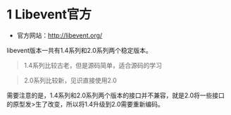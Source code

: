 # 1 Libevent官方

 * 官方网站：http://libevent.org/ 

libevent版本一共有1.4系列和2.0系列两个稳定版本。



>1.4系列比较古老，但是源码简单，适合源码的学习

>2.0系列比较新，见识直接使用2.0

需要注意的是，1.4系列和2.0系列两个版本的接口并不兼容，就是2.0将一些接口的原型发>生了改变，所以将1.4升级到2.0需要重新编码。

